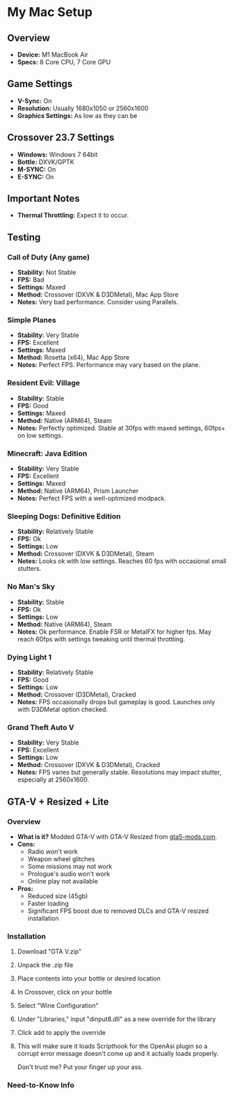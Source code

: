 # My Mac Setup

## Overview
- **Device:** M1 MacBook Air
- **Specs:** 8 Core CPU, 7 Core GPU

## Game Settings
- **V-Sync:** On
- **Resolution:** Usually 1680x1050 or 2560x1600
- **Graphics Settings:** As low as they can be

## Crossover 23.7 Settings
- **Windows:** Windows 7 64bit
- **Bottle:** DXVK/GPTK
- **M-SYNC:** On
- **E-SYNC:** On

## Important Notes
- **Thermal Throttling:** Expect it to occur.

## Testing

### Call of Duty (Any game)
- **Stability:** Not Stable
- **FPS:** Bad
- **Settings:** Maxed
- **Method:** Crossover (DXVK & D3DMetal), Mac App Store
- **Notes:** Very bad performance. Consider using Parallels.

### Simple Planes
- **Stability:** Very Stable
- **FPS:** Excellent
- **Settings:** Maxed
- **Method:** Rosetta (x64), Mac App Store
- **Notes:** Perfect FPS. Performance may vary based on the plane.

### Resident Evil: Village
- **Stability:** Stable
- **FPS:** Good
- **Settings:** Maxed
- **Method:** Native (ARM64), Steam
- **Notes:** Perfectly optimized. Stable at 30fps with maxed settings, 60fps+ on low settings.

### Minecraft: Java Edition
- **Stability:** Very Stable
- **FPS:** Excellent
- **Settings:** Maxed
- **Method:** Native (ARM64), Prism Launcher
- **Notes:** Perfect FPS with a well-optimized modpack.

### Sleeping Dogs: Definitive Edition
- **Stability:** Relatively Stable
- **FPS:** Ok
- **Settings:** Low
- **Method:** Crossover (DXVK & D3DMetal), Steam
- **Notes:** Looks ok with low settings. Reaches 60 fps with occasional small stutters.

### No Man's Sky
- **Stability:** Stable
- **FPS:** Ok
- **Settings:** Low
- **Method:** Native (ARM64), Steam
- **Notes:** Ok performance. Enable FSR or MetalFX for higher fps. May reach 60fps with settings tweaking until thermal throttling.

### Dying Light 1
- **Stability:** Relatively Stable
- **FPS:** Good
- **Settings:** Low
- **Method:** Crossover (D3DMetal), Cracked
- **Notes:** FPS occasionally drops but gameplay is good. Launches only with D3DMetal option checked.

### Grand Theft Auto V
- **Stability:** Very Stable
- **FPS:** Excellent
- **Settings:** Low
- **Method:** Crossover (DXVK & D3DMetal), Cracked
- **Notes:** FPS varies but generally stable. Resolutions may impact stutter, especially at 2560x1600.

## GTA-V + Resized + Lite

### Overview
- **What is it?** Modded GTA-V with GTA-V Resized from [gta5-mods.com](https://www.gta5-mods.com/misc/gta-v-re-sized).
- **Cons:** 
  - Radio won't work
  - Weapon wheel glitches
  - Some missions may not work
  - Prologue's audio won't work
  - Online play not available
- **Pros:** 
  - Reduced size (45gb)
  - Faster loading
  - Significant FPS boost due to removed DLCs and GTA-V resized installation

### Installation
1. Download "GTA V.zip"
2. Unpack the .zip file
3. Place contents into your bottle or desired location
4. In Crossover, click on your bottle
5. Select "Wine Configuration"
6. Under "Libraries," input "dinput8.dll" as a new override for the library
7. Click add to apply the override
8. 
   This will make sure it loads Scripthook for the OpenAsi plugin so a corrupt error message doesn't come up and it actually loads properly.

   Don't trust me? Put your finger up your ass.


### Need-to-Know Info
